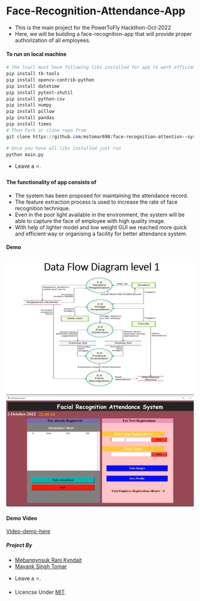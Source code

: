 # Face-Recognition-Attendance-App

- This is the main project for the PowerToFly Hackthon-Oct-2022
- Here, we will be building a face-recognition-app that will provide proper authorization of all employees.

#### To run on local machine

```powershell
# the loacl must have following libs installed for app to work efficiently
pip install tk-tools
pip install opencv-contrib-python
pip install datetime
pip install pytest-shutil
pip install python-csv
pip install numpy
pip install pillow
pip install pandas
pip install times
# Then Fork or clone repo from
git clone https://github.com/mstomar698/face-recognition-attention--system
```

```python
# Once you have all libs installed just run
python main.py
```

- Leave a ⭐.

#### The functionality of app consists of

- The system has been proposed for maintaining the attendance record.
- The feature extraction process is used to increase the rate of face recognition technique.
- Even in the poor light available in the environment, the system will be able to capture the face of employee with high quality image.
- With help of lighter model and low weight GUI we reached more quick and efficient way or organising a facility for better attendance system.

#### Demo

![image](./media/image1_101920.PNG)
![image](./media/Screenshot%202022-10-23%20020719.jpg)

#### Demo Video

[Video-demo-here](https://drive.google.com/file/d/1fLVI8yGjavLDpM6PX6eWBf-dDa2cWg8Y/view?usp=sharing)

##### Project By

- [Mebanpynsuk Rani Kyndait](https://github.com/Butterfly-Google-Dev)
- [Mayank Singh Tomar](http://github.com/mstomar698)

* Leave a ⭐.

* Licencse Under [MIT]().
